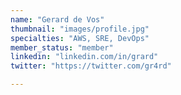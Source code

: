 ```yaml
---
name: "Gerard de Vos"
thumbnail: "images/profile.jpg"
specialties: "AWS, SRE, DevOps"
member_status: "member"
linkedin: "linkedin.com/in/grard"
twitter: "https://twitter.com/gr4rd"

---
```

